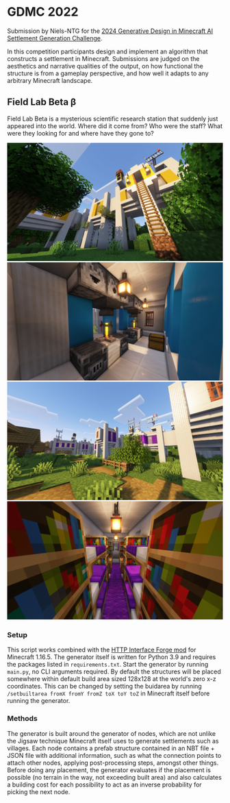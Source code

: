 # GDMC 2022
Submission by Niels-NTG for the [2024 Generative Design in Minecraft AI Settlement Generation Challenge](https://gendesignmc.wikidot.com/wiki:2022-settlement-generation-competition).

In this competition participants design and implement an algorithm that constructs a settlement in Minecraft. Submissions are judged on the aesthetics and narrative qualities of the output, on how functional the structure is from a gameplay perspective, and how well it adapts to any arbitrary Minecraft landscape.

## Field Lab Beta β
Field Lab Beta is a mysterious scientific research station that suddenly just appeared into the world. Where did it come from? Who were the staff? What were they looking for and where have they gone to?

![2022-06-15_12.59.17.png](screenshots/2022-06-15_12.59.17.png)
![2022-06-15_13.07.00.png](screenshots/2022-06-15_13.07.00.png)
![2022-06-15_13.13.14.png](screenshots/2022-06-15_13.13.14.png)
![2022-06-15_13.10.44.png](screenshots/2022-06-15_13.10.44.png)

### Setup
This script works combined with the [HTTP Interface Forge mod](https://github.com/nilsgawlik/gdmc_http_interface) for Minecraft 1.16.5. The generator itself is written for Python 3.9 and requires the packages listed in `requirements.txt`. Start the generator by running `main.py`, no CLI arguments required. By default the structures will be placed somewhere within default build area sized 128x128 at the world's zero x-z coordinates. This can be changed by setting the buidarea by running `/setbuiltarea fromX fromY fromZ toX toY toZ` in Minecraft itself before running the generator.

### Methods
The generator is built around the generator of nodes, which are not unlike the Jigsaw technique Minecraft itself uses to generate settlements such as villages. Each node contains a prefab structure contained in an NBT file + JSON file with additional information, such as what the connection points to attach other nodes, applying post-processing steps, amongst other things. Before doing any placement, the generator evaluates if the placement is possible (no terrain in the way, not exceeding built area) and also calculates a building cost for each possibility to act as an inverse probability for picking the next node.
